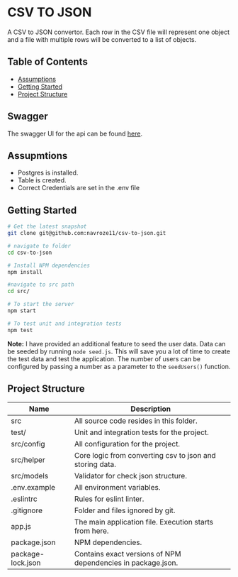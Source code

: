 CSV TO JSON  
=======================

A CSV to JSON convertor. Each row in the CSV file will represent one object and a file
with multiple rows will be converted to a list of objects.

Table of Contents
-----------------
- [Assumptions](#assumptions)
- [Getting Started](#getting-started)
- [Project Structure](#project-structure)

Swagger
-------------
The swagger UI for the api can be found [here](#localhost:8080/api-docs).

Assupmtions
-------------

- Postgres is installed.
- Table is created.
- Correct Credentials are set in the .env file

Getting Started
---------------

```bash
# Get the latest snapshot
git clone git@github.com:navroze11/csv-to-json.git

# navigate to folder
cd csv-to-json

# Install NPM dependencies
npm install

#navigate to src path
cd src/

# To start the server
npm start

# To test unit and integration tests
npm test
```

**Note:** I have provided an additional feature to seed the user data. 
Data can be seeded by running `node seed.js`. This will save you a lot of time to create the test data and test the 
application. The number of users can be configured by passing a number as a parameter to
the `seedUsers()` function.


Project Structure
-----------------

| Name              | Description                                                  |
|-------------------|--------------------------------------------------------------|
| src               | All source code resides in this folder.                      |
| test/             | Unit and integration tests for the project.                  |                       |
| src/config        | All configuration for the project.                           |                       |
| src/helper        | Core logic from converting csv to json and storing data.     |                       |
| src/models        | Validator for check json structure.                          |                       |
| .env.example      | All environment variables.                                   |
| .eslintrc         | Rules for eslint linter.                                     |
| .gitignore        | Folder and files ignored by git.                             |
| app.js            | The main application file. Execution starts from here.       |
| package.json      | NPM dependencies.                                            |
| package-lock.json | Contains exact versions of NPM dependencies in package.json. |



